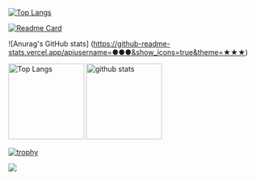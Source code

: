 [![Top Langs](https://github-readme-stats.vercel.app/api/top-langs/?username=●●●&theme=▲▲▲&layout=★★★)](https://github.com/anuraghazra/github-readme-stats)

[![Readme Card](https://github-readme-stats.vercel.app/api/pin/?username=●●●&repo=▲▲▲&theme=★★★)](https://github.com/●●●/▲▲▲)

![Anurag's GitHub stats]
(https://github-readme-stats.vercel.app/apiusername=●●●&show_icons=true&theme=★★★)

<p align="left"> 
  <img alt="Top Langs" height="150px" src="https://github-readme-stats.vercel.app/api/top-langs/?username=tomo1227&layout=compact&count_private=true&show_icons=true&theme=tokyonight" />
  <img alt="github stats" height="150px" src="https://github-readme-stats.vercel.app/api?username=tomo1227&count_private=true&show_icons=true&show_icons=true&theme=tokyonight" />
</p>

[![trophy](https://github-profile-trophy.vercel.app/?username=●●●&theme=★★★&column=7)](https://github.com/ryo-ma/github-profile-trophy)

[![](https://github-readme-streak-stats.herokuapp.com/?user=●●●&theme=★★★)](https://github-readme-streak-stats.herokuapp.com/?user=●●●&theme=★★★)

